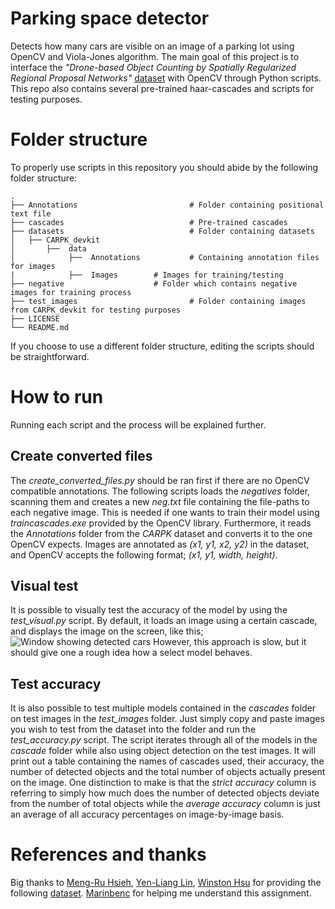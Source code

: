 # Parking space detector

Detects how many cars are visible on an image of a parking lot using OpenCV and Viola-Jones algorithm.
The main goal of this project is to interface the  *"Drone-based Object Counting by Spatially Regularized Regional Proposal Networks"* [dataset](https://lafi.github.io/LPN/) with OpenCV through Python scripts.
This repo also contains several pre-trained haar-cascades and scripts for testing purposes.


# Folder structure
To properly use scripts in this repository you should abide by the following folder structure:
```
.
├── Annotations             			# Folder containing positional text file
├── cascades                			# Pre-trained cascades
├── datasets                			# Folder containing datasets
│   ├── CARPK_devkit        			
│       ├──  data
│            ├──  Annotations			# Containing annotation files for images
|			 ├──  Images		# Images for training/testing
├── negative  		 			# Folder which contains negative images for training process
├── test_images               			# Folder containing images from CARPK_devkit for testing purposes
├── LICENSE
└── README.md
```
If you choose to use a different folder structure, editing the scripts should be straightforward.
 

# How to run

Running each script and the process will be explained further.

## Create converted files

The *create_converted_files.py* should be ran first if there are no OpenCV compatible annotations. The following scripts loads the *negatives* folder, scanning them and creates a new *neg.txt* file containing the file-paths to each negative image. This is needed if one wants to train their model using *traincascades.exe* provided by the OpenCV library.
Furthermore, it reads the *Annotations* folder from the *CARPK* dataset and converts it to the one OpenCV expects. Images are annotated as *(x1, y1, x2, y2)* in the dataset, and OpenCV accepts the following format; *(x1, y1, width, height)*.

## Visual test

It is possible to visually test the accuracy of the model by using the *test_visual.py* script.
By default, it loads an image using a certain cascade, and displays the image on the screen, like this;
![Window showing detected cars](https://i.imgur.com/44sOkad.png)
However, this approach is slow, but it should give one a rough idea how a select model behaves.

## Test accuracy

It is also possible to test multiple models contained in the *cascades* folder on test images in the *test_images* folder. Just simply copy and paste images you wish to test from the dataset into the folder and run the *test_accuracy.py* script.
The script iterates through all of the models in the *cascade* folder while also using object detection on the test images. It will print out a table containing the names of cascades used, their accuracy, the number of detected objects and the total number of objects actually present on the image.
One distinction to make is that the *strict accuracy* column is referring to simply how much does the number of detected objects deviate from the number of total objects while the *average accuracy* column is just an average of all accuracy percentages on image-by-image basis.  



# References and thanks

Big thanks to [Meng-Ru Hsieh](http://www.cmlab.csie.ntu.edu.tw/~mru/), [Yen-Liang Lin](http://www.cmlab.csie.ntu.edu.tw/~yenliang/Home.html), [Winston Hsu](http://winstonhsu.info/) for providing the following [dataset](https://lafi.github.io/LPN/).
[Marinbenc](https://github.com/marinbenc) for helping me understand this assignment. 


